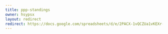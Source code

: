 ```yaml
---
title: ppp-standings
owner: hsypsx
layout: redirect
redirect: https://docs.google.com/spreadsheets/d/e/2PACX-1vQCZUa1vKEXr-Jukqlbhc58heXfTZtnAmAMavqCsHa1Zc3NGXOiNKB8gXaHesw6wBkgaOiUd3-ifCbd/pubhtml?gid=695220915
---
```

